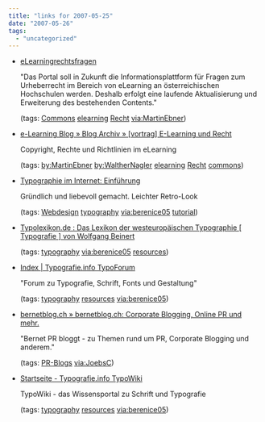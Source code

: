 ```yaml
---
title: "links for 2007-05-25"
date: "2007-05-26"
tags: 
  - "uncategorized"
---
```


- [eLearningrechtsfragen](http://www.fnm-austria.at/erf/home/)
    
    "Das Portal soll in Zukunft die Informationsplattform für Fragen zum Urheberrecht im Bereich von eLearning an österreichischen Hochschulen werden. Deshalb erfolgt eine laufende Aktualisierung und Erweiterung des bestehenden Contents."
    
    (tags: [Commons](http://del.icio.us/heinzwittenbrink/Commons) [elearning](http://del.icio.us/heinzwittenbrink/elearning) [Recht](http://del.icio.us/heinzwittenbrink/Recht) [via:MartinEbner](http://del.icio.us/heinzwittenbrink/via:MartinEbner))
    
- [e-Learning Blog » Blog Archiv » \[vortrag\] E-Learning und Recht](http://elearningblog.tugraz.at/archives/410)
    
    Copyright, Rechte und Richtlinien im eLearning
    
    (tags: [by:MartinEbner](http://del.icio.us/heinzwittenbrink/by:MartinEbner) [by:WaltherNagler](http://del.icio.us/heinzwittenbrink/by:WaltherNagler) [elearning](http://del.icio.us/heinzwittenbrink/elearning) [Recht](http://del.icio.us/heinzwittenbrink/Recht) [commons](http://del.icio.us/heinzwittenbrink/commons))
    
- [Typographie im Internet: Einführung](http://www.matthias-kammerer.de/SonsTypo.htm)
    
    Gründlich und liebevoll gemacht. Leichter Retro-Look
    
    (tags: [Webdesign](http://del.icio.us/heinzwittenbrink/Webdesign) [typography](http://del.icio.us/heinzwittenbrink/typography) [via:berenice05](http://del.icio.us/heinzwittenbrink/via:berenice05) [tutorial](http://del.icio.us/heinzwittenbrink/tutorial))
    
- [Typolexikon.de : Das Lexikon der westeuropäischen Typographie \[ Typografie \] von Wolfgang Beinert](http://www.typolexikon.de/)
    
    (tags: [typography](http://del.icio.us/heinzwittenbrink/typography) [via:berenice05](http://del.icio.us/heinzwittenbrink/via:berenice05) [resources](http://del.icio.us/heinzwittenbrink/resources))
    
- [Index | Typografie.info TypoForum](http://www.typografie.info/typoforum/index.php?sid=7102692afd230c21edcf7f9463538cef)
    
    "Forum zu Typografie, Schrift, Fonts und Gestaltung"
    
    (tags: [typography](http://del.icio.us/heinzwittenbrink/typography) [resources](http://del.icio.us/heinzwittenbrink/resources) [via:berenice05](http://del.icio.us/heinzwittenbrink/via:berenice05))
    
- [bernetblog.ch » bernetblog.ch: Corporate Blogging, Online PR und mehr.](http://bernetblog.ch/impressum/)
    
    "Bernet PR bloggt - zu Themen rund um PR, Corporate Blogging und anderem."
    
    (tags: [PR-Blogs](http://del.icio.us/heinzwittenbrink/PR-Blogs) [via:JoebsC](http://del.icio.us/heinzwittenbrink/via:JoebsC))
    
- [Startseite - Typografie.info TypoWiki](http://www.typografie.info/typowiki/index.php?title=Startseite)
    
    TypoWiki - das Wissensportal zu Schrift und Typografie
    
    (tags: [typography](http://del.icio.us/heinzwittenbrink/typography) [resources](http://del.icio.us/heinzwittenbrink/resources) [via:berenice05](http://del.icio.us/heinzwittenbrink/via:berenice05))
